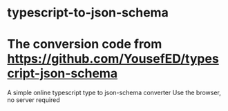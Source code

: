 # typescript-to-json-schema

# The conversion code from https://github.com/YousefED/typescript-json-schema

A simple online typescript type to json-schema converter
Use the browser, no server required
